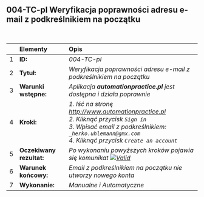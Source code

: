 ## 004-TC-pl Weryfikacja poprawności adresu e-mail z podkreślnikiem na początku

<br>

|     | Elementy                 | Opis                                                                 |
| :-- | :----------------------- | :------------------------------------------------------------------- |
| 1   | **ID:**                  | _004-TC-pl_                                                          |
| 2   | **Tytuł:**               | _Weryfikacja poprawności adresu e-mail z podkreślnikiem na początku_ |
| 3   | **Warunki wstępne:**     | _Aplikacja **automationpractice.pl** jest dostępna i działa poprawnie_ |
| 4   | **Kroki:**               | _1. Iść na stronę http://www.automationpractice.pl <br> 2. Kliknąć przycisk `Sign in` <br> 3. Wpisać email z podkreślnikiem: `_herko.uhlemann@gmx.com` <br> 4. Kliknąć przycisk `Create an account`_ |
| 5   | **Oczekiwany rezultat:** | _Po wykonaniu powyższych kroków pojawia się komunikat [![Valid](https://img.shields.io/badge/Invalid%20email%20address.-f3515c)](#)_ |
| 6   | **Warunek końcowy:**     | _Email z podkreślnikiem na początku nie utworzy nowego konta_        |
| 7   | **Wykonanie:**           | _Manualne i Automatyczne_                                            |
